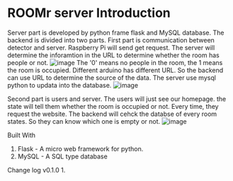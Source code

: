 # ROOMr server Introduction 

Server part is developed by python frame flask and MySQL database. The backend is divided into two parts.
First part is communication between detector and server. Raspberry Pi will send get request. The server 
will determine the inforamtion in the URL to determine whether the room has people or not.
 ![image](https://github.com/ButBueatiful/dotvim/raw/master/screenshots/vim-screenshot.jpg)
The '0' means no people in the room, the 1 means the room is occupied.
Different arduino has different URL. So the backend can use URL to determine the source of the data.
The server use mysql python to updata into the database.
 ![image](https://github.com/ButBueatiful/dotvim/raw/master/screenshots/vim-screenshot.jpg)

Second part is users and server. The users will just see our homepage. the state will tell them 
whether the room is occupied or not. Every time, they request the website. The backend will cehck the 
databse of every room states. So they can know which one is empty or not.
 ![image](https://github.com/ButBueatiful/dotvim/raw/master/screenshots/vim-screenshot.jpg)


Built With
1. Flask - A micro web framework for python.
2. MySQL - A SQL type database

Change log
v0.1.0
1.